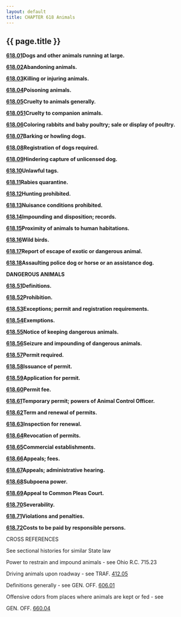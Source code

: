 ```yaml
---
layout: default 
title: CHAPTER 618 Animals 
---
```


{{ page.title }}
----------------

[**618.01**](2be0ed48.html)**Dogs and other animals running at large.**

[**618.02**](2becc87c.html)**Abandoning animals.**

[**618.03**](2bf22d1f.html)**Killing or injuring animals.**

[**618.04**](2bf929e4.html)**Poisoning animals.**

[**618.05**](2bfeb08f.html)**Cruelty to animals generally.**

[**618.051**](2c0bfcdc.html)**Cruelty to companion animals.**

[**618.06**](2c282795.html)**Coloring rabbits and baby poultry; sale or
display of poultry.**

[**618.07**](2c2e1fa3.html)**Barking or howling dogs.**

[**618.08**](2c33a1a5.html)**Registration of dogs required.**

[**618.09**](2c38b113.html)**Hindering capture of unlicensed dog.**

[**618.10**](2c3e1d1f.html)**Unlawful tags.**

[**618.11**](2c4462a9.html)**Rabies quarantine.**

[**618.12**](2c5021f7.html)**Hunting prohibited.**

[**618.13**](2c559f0f.html)**Nuisance conditions prohibited.**

[**618.14**](2c5a1974.html)**Impounding and disposition; records.**

[**618.15**](2c5f76f0.html)**Proximity of animals to human
habitations.**

[**618.16**](2c6424e2.html)**Wild birds.**

[**618.17**](2c69ce3d.html)**Report of escape of exotic or dangerous
animal.**

[**618.18**](2c73bc34.html)**Assaulting police dog or horse or an
assistance dog.**

**DANGEROUS ANIMALS**

[**618.51**](2cae7fea.html)**Definitions.**

[**618.52**](2cb6f8f7.html)**Prohibition.**

[**618.53**](2cbad659.html)**Exceptions; permit and registration
requirements.**

[**618.54**](2cc294b4.html)**Exemptions.**

[**618.55**](2cc602a9.html)**Notice of keeping dangerous animals.**

[**618.56**](2ccae03b.html)**Seizure and impounding of dangerous
animals.**

[**618.57**](2ccfa1b4.html)**Permit required.**

[**618.58**](2cd5a4fe.html)**Issuance of permit.**

[**618.59**](2cd98f7b.html)**Application for permit.**

[**618.60**](2ce831ba.html)**Permit fee.**

[**618.61**](2cec6122.html)**Temporary permit; powers of Animal Control
Officer.**

[**618.62**](2cf09b0e.html)**Term and renewal of permits.**

[**618.63**](2cf35781.html)**Inspection for renewal.**

[**618.64**](2cf60d24.html)**Revocation of permits.**

[**618.65**](2cf95b91.html)**Commercial establishments.**

[**618.66**](2cfe0245.html)**Appeals; fees.**

[**618.67**](2d0a0607.html)**Appeals; administrative hearing.**

[**618.68**](2d0d0bc2.html)**Subpoena power.**

[**618.69**](2d11d1fb.html)**Appeal to Common Pleas Court.**

[**618.70**](2d158ffc.html)**Severability.**

[**618.71**](2d19da1f.html)**Violations and penalties.**

[**618.72**](2d1c21a8.html)**Costs to be paid by responsible persons.**

CROSS REFERENCES

See sectional histories for similar State law

Power to restrain and impound animals - see Ohio R.C. 715.23

Driving animals upon roadway - see TRAF. [412.05](1cbef315.html)

Definitions generally - see GEN. OFF. [606.01](28f4ad3b.html)

Offensive odors from places where animals are kept or fed - see

GEN. OFF. [660.04](3591ce06.html)

